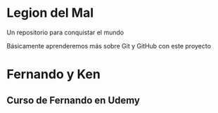 # Legion del Mal
Un repositorio para conquistar el mundo

Básicamente aprenderemos más sobre Git y GitHub con este proyecto


# Fernando y Ken


## Curso de Fernando en Udemy
